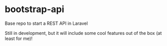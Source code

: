 # bootstrap-api

Base repo to start a REST API in Laravel

Still in development, but it will include some cool features out of the box (at least for me)!
